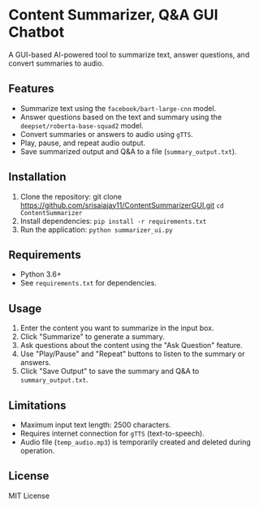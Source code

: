 # Content Summarizer, Q&A GUI Chatbot

A GUI-based AI-powered tool to summarize text, answer questions, and convert summaries to audio.

## Features
- Summarize text using the `facebook/bart-large-cnn` model.
- Answer questions based on the text and summary using the `deepset/roberta-base-squad2` model.
- Convert summaries or answers to audio using `gTTS`.
- Play, pause, and repeat audio output.
- Save summarized output and Q&A to a file (`summary_output.txt`).

## Installation
1. Clone the repository: git clone https://github.com/srisaiajay11/ContentSummarizerGUI.git
    `cd ContentSummarizer`
2. Install dependencies:
    `pip install -r requirements.txt`
3. Run the application:
    `python summarizer_ui.py`

## Requirements
- Python 3.6+
- See `requirements.txt` for dependencies.

## Usage
1. Enter the content you want to summarize in the input box.
2. Click "Summarize" to generate a summary.
3. Ask questions about the content using the "Ask Question" feature.
4. Use "Play/Pause" and "Repeat" buttons to listen to the summary or answers.
5. Click "Save Output" to save the summary and Q&A to `summary_output.txt`.

## Limitations
- Maximum input text length: 2500 characters.
- Requires internet connection for `gTTS` (text-to-speech).
- Audio file (`temp_audio.mp3`) is temporarily created and deleted during operation.

## License
MIT License
